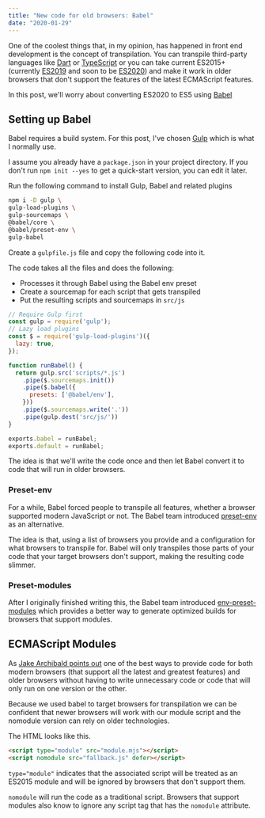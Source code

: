 ```yaml
---
title: "New code for old browsers: Babel"
date: "2020-01-29"
---
```


One of the coolest things that, in my opinion, has happened in front end development is the concept of transpilation. You can transpile third-party languages like [Dart](https://dart.dev/) or [TypeScript](https://www.typescriptlang.org/) or you can take current ES2015+ (currently [ES2019](https://www.ecma-international.org/ecma-262/10.0/index.html) and soon to be [ES2020](https://tc39.es/ecma262/)) and make it work in older browsers that don't support the features of the latest ECMAScript features.

In this post, we'll worry about converting ES2020 to ES5 using [Babel](https://babeljs.io/)

## Setting up Babel

Babel requires a build system. For this post, I've chosen [Gulp](https://gulpjs.com/) which is what I normally use.

I assume you already have a `package.json` in your project directory. If you don't run `npm init --yes` to get a quick-start version, you can edit it later.

Run the following command to install Gulp, Babel and related plugins

```bash
npm i -D gulp \
gulp-load-plugins \
gulp-sourcemaps \
@babel/core \
@babel/preset-env \
gulp-babel
```

Create a `gulpfile.js` file and copy the following code into it.

The code takes all the files and does the following:

- Processes it through Babel using the Babel env preset
- Create a sourcemap for each script that gets transpiled
- Put the resulting scripts and sourcemaps in `src/js`

```js
// Require Gulp first
const gulp = require('gulp');
// Lazy load plugins
const $ = require('gulp-load-plugins')({
  lazy: true,
});

function runBabel() {
  return gulp.src('scripts/*.js')
    .pipe($.sourcemaps.init())
    .pipe($.babel({
      presets: ['@babel/env'],
    }))
    .pipe($.sourcemaps.write('.'))
    .pipe(gulp.dest('src/js/'))
}

exports.babel = runBabel;
exports.default = runBabel;
```

The idea is that we'll write the code once and then let Babel convert it to code that will run in older browsers.

### Preset-env

For a while, Babel forced people to transpile all features, whether a browser supported modern JavaScript or not. The Babel team introduced [preset-env](https://babeljs.io/docs/en/babel-preset-env) as an alternative.

The idea is that, using a list of browsers you provide and a configuration for what browsers to transpile for. Babel will only transpiles those parts of your code that your target browsers don't support, making the resulting code slimmer.

### Preset-modules

After I originally finished writing this, the Babel team introduced [env-preset-modules](https://github.com/babel/preset-modules) which provides a better way to generate optimized builds for browsers that support modules.

## ECMAScript Modules

As [Jake Archibald points out](https://jakearchibald.com/2017/es-modules-in-browsers/) one of the best ways to provide code for both modern browsers (that support all the latest and greatest features) and older browsers without having to write unnecessary code or code that will only run on one version or the other.

Because we used babel to target browsers for transpilation we can be confident that newer browsers will work with our module script and the nomodule version can rely on older technologies.

The HTML looks like this.

```html
<script type="module" src="module.mjs"></script>
<script nomodule src="fallback.js" defer></script>
```

`type="module"` indicates that the associated script will be treated as an ES2015 module and will be ignored by browsers that don't support them.

`nomodule` will run the code as a traditional script. Browsers that support modules also know to ignore any script tag that has the `nomodule` attribute.
